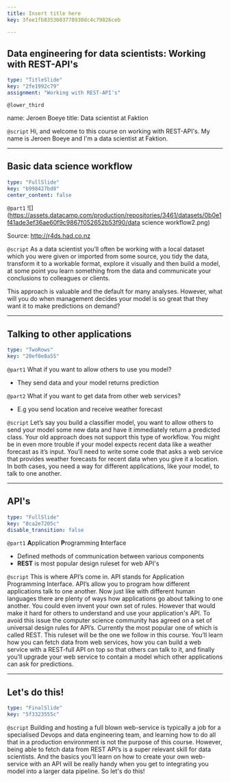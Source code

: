 ```yaml
---
title: Insert title here
key: 3fee1fb8353603778930dc4c79826ceb

---
```

## Data engineering for data scientists: Working with REST-API's

```yaml
type: "TitleSlide"
key: "2fe1992c79"
assignment: "Working with REST-API's"
```

`@lower_third`

name: Jeroen Boeye
title: Data scientist at Faktion


`@script`
Hi, and welcome to this course on working with REST-API's. My name is Jeroen Boeye and I'm a data scientist at Faktion.


---
## Basic data science workflow

```yaml
type: "FullSlide"
key: "b998427bd8"
center_content: false
```

`@part1`
![](https://assets.datacamp.com/production/repositories/3461/datasets/0b0e1f41ade3ef36ae60f9c9867f052652b53f90/data science workflow2.png)

Source: http://r4ds.had.co.nz


`@script`
As a data scientist you’ll often be working with a local dataset which you were given or imported from some source, you tidy the data, transform it to a workable format, explore it visually and then build a model, at some point you learn something from the data and communicate your conclusions to colleagues or clients. 

This approach is valuable and the default for many analyses. However, what will you do when management decides your model is so great that they want it to make predictions on demand?


---
## Talking to other applications

```yaml
type: "TwoRows"
key: "20ef0e8a55"
```

`@part1`
What if you want to allow others to use you model?

- They send data and your model returns prediction


`@part2`
What if you want to get data from other web services?

- E.g you send location and receive weather forecast


`@script`
Let’s say you build a classifier model, you want to allow others to send your model some new data and have it immediately return a predicted class. Your old approach does not support this type of workflow. You might be in even more trouble if your model expects recent data like a weather forecast as it’s input. 
You’ll need to write some code that asks a web service that provides weather forecasts for recent data when you give it a location. In both cases, you need a way for different applications, like your model, to talk to one another.


---
## API's

```yaml
type: "FullSlide"
key: "8ca2e7205c"
disable_transition: false
```

`@part1`
**A**pplication **P**rogramming **I**nterface
- Defined methods of communication between various components
- **REST** is most popular design ruleset for web API's


`@script`
This is where API’s come in. API stands for Application Programming Interface. API’s allow you to program how different applications talk to one another. Now just like with different human languages there are plenty of ways how applications go about talking to one another. You could even invent your own set of rules. However that would make it hard for others to understand and use your application's API. To avoid this issue the computer science community has agreed on a set of universal design rules for API’s. Currently the most popular one of which is called REST.
This ruleset will be the one we follow in this course. You’ll learn how you can fetch data from web services, how you can build a web service with a REST-full API on top so that others can talk to it, and finally you’ll upgrade your web service to contain a model which other applications can ask for predictions.


---
## Let's do this!

```yaml
type: "FinalSlide"
key: "5f3323555c"
```

`@script`
Building and hosting a full blown web-service is typically a job for a specialised Devops and data engineering team, and learning how to do all that in a production environment is not the purpose of this course. However, being able to fetch data from REST API’s is a super relevant skill for data scientists. And the basics you’ll learn on how to create your own web-service with an API will be really handy when you get to integrating you model into a larger data pipeline. So let's do this!

